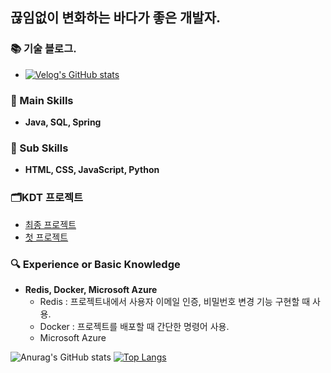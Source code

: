 ## 끊임없이 변화하는 바다가 좋은 개발자.


### 📚 기술 블로그.
- [![Velog's GitHub stats](https://velog-readme-stats.vercel.app/api/badge?name=hajju)](https://velog.io/@hajju)

### **🔧 Main Skills**
- **Java, SQL, Spring**

 
### **🌱 Sub Skills**
- **HTML, CSS, JavaScript, Python**

### **🗂️KDT 프로젝트**
- <a href="https://github.com/hajju0617/gajigaji">최종 프로젝트</a>
- <a href="https://github.com/hajju0617/FirstProject">첫 프로젝트</a>

### 🔍 **Experience or Basic Knowledge**
- **Redis, Docker, Microsoft Azure**
    - Redis : 프로젝트내에서 사용자 이메일 인증, 비밀번호 변경 기능 구현할 때 사용.
    - Docker : 프로젝트를 배포할 때 간단한 명령어 사용.
    - Microsoft Azure

![Anurag's GitHub stats](https://github-readme-stats.vercel.app/api?username=hajju0617&show_icons=true&theme=ambient_gradient)
[![Top Langs](https://github-readme-stats.vercel.app/api/top-langs/?username=hajju0617&layout=donut)](https://github.com/hajju0617/github-readme-stats)




